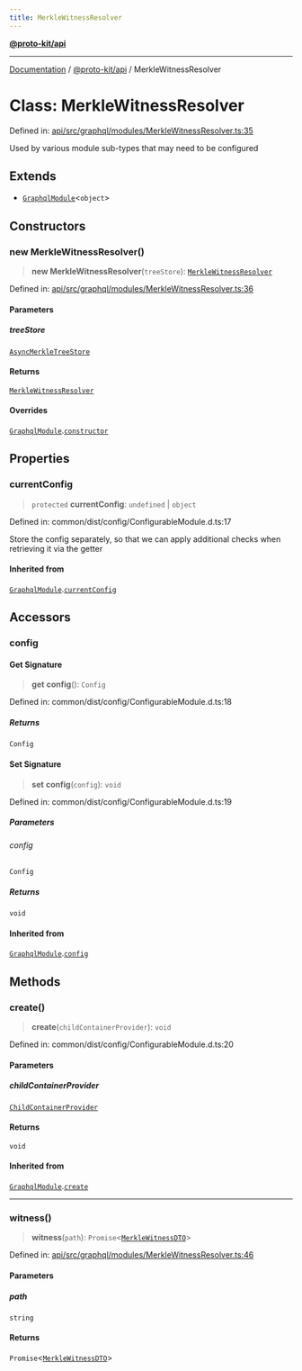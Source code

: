 ```yaml
---
title: MerkleWitnessResolver
---
```


[**@proto-kit/api**](../README.md)

***

[Documentation](../../../README.md) / [@proto-kit/api](../README.md) / MerkleWitnessResolver

# Class: MerkleWitnessResolver

Defined in: [api/src/graphql/modules/MerkleWitnessResolver.ts:35](https://github.com/proto-kit/framework/blob/28efa802e3737fc3b77339148b307ef7246f3ef1/packages/api/src/graphql/modules/MerkleWitnessResolver.ts#L35)

Used by various module sub-types that may need to be configured

## Extends

- [`GraphqlModule`](GraphqlModule.md)\<`object`\>

## Constructors

### new MerkleWitnessResolver()

> **new MerkleWitnessResolver**(`treeStore`): [`MerkleWitnessResolver`](MerkleWitnessResolver.md)

Defined in: [api/src/graphql/modules/MerkleWitnessResolver.ts:36](https://github.com/proto-kit/framework/blob/28efa802e3737fc3b77339148b307ef7246f3ef1/packages/api/src/graphql/modules/MerkleWitnessResolver.ts#L36)

#### Parameters

##### treeStore

[`AsyncMerkleTreeStore`](../../sequencer/interfaces/AsyncMerkleTreeStore.md)

#### Returns

[`MerkleWitnessResolver`](MerkleWitnessResolver.md)

#### Overrides

[`GraphqlModule`](GraphqlModule.md).[`constructor`](GraphqlModule.md#constructors)

## Properties

### currentConfig

> `protected` **currentConfig**: `undefined` \| `object`

Defined in: common/dist/config/ConfigurableModule.d.ts:17

Store the config separately, so that we can apply additional
checks when retrieving it via the getter

#### Inherited from

[`GraphqlModule`](GraphqlModule.md).[`currentConfig`](GraphqlModule.md#currentconfig)

## Accessors

### config

#### Get Signature

> **get** **config**(): `Config`

Defined in: common/dist/config/ConfigurableModule.d.ts:18

##### Returns

`Config`

#### Set Signature

> **set** **config**(`config`): `void`

Defined in: common/dist/config/ConfigurableModule.d.ts:19

##### Parameters

###### config

`Config`

##### Returns

`void`

#### Inherited from

[`GraphqlModule`](GraphqlModule.md).[`config`](GraphqlModule.md#config)

## Methods

### create()

> **create**(`childContainerProvider`): `void`

Defined in: common/dist/config/ConfigurableModule.d.ts:20

#### Parameters

##### childContainerProvider

[`ChildContainerProvider`](../../common/interfaces/ChildContainerProvider.md)

#### Returns

`void`

#### Inherited from

[`GraphqlModule`](GraphqlModule.md).[`create`](GraphqlModule.md#create)

***

### witness()

> **witness**(`path`): `Promise`\<[`MerkleWitnessDTO`](MerkleWitnessDTO.md)\>

Defined in: [api/src/graphql/modules/MerkleWitnessResolver.ts:46](https://github.com/proto-kit/framework/blob/28efa802e3737fc3b77339148b307ef7246f3ef1/packages/api/src/graphql/modules/MerkleWitnessResolver.ts#L46)

#### Parameters

##### path

`string`

#### Returns

`Promise`\<[`MerkleWitnessDTO`](MerkleWitnessDTO.md)\>
